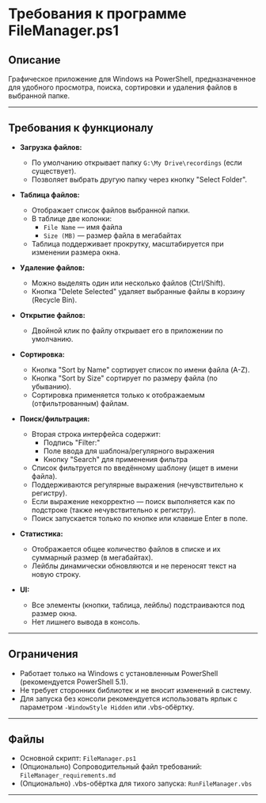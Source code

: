 # Требования к программе FileManager.ps1

## Описание

Графическое приложение для Windows на PowerShell, предназначенное для удобного просмотра, поиска, сортировки и удаления файлов в выбранной папке.

---

## Требования к функционалу

- **Загрузка файлов:**

  - По умолчанию открывает папку `G:\My Drive\recordings` (если существует).
  - Позволяет выбрать другую папку через кнопку "Select Folder".

- **Таблица файлов:**

  - Отображает список файлов выбранной папки.
  - В таблице две колонки:
    - `File Name` — имя файла
    - `Size (MB)` — размер файла в мегабайтах
  - Таблица поддерживает прокрутку, масштабируется при изменении размера окна.

- **Удаление файлов:**

  - Можно выделять один или несколько файлов (Ctrl/Shift).
  - Кнопка "Delete Selected" удаляет выбранные файлы в корзину (Recycle Bin).

- **Открытие файлов:**

  - Двойной клик по файлу открывает его в приложении по умолчанию.

- **Сортировка:**

  - Кнопка "Sort by Name" сортирует список по имени файла (A-Z).
  - Кнопка "Sort by Size" сортирует по размеру файла (по убыванию).
  - Сортировка применяется только к отображаемым (отфильтрованным) файлам.

- **Поиск/фильтрация:**

  - Вторая строка интерфейса содержит:
    - Подпись "Filter:"
    - Поле ввода для шаблона/регулярного выражения
    - Кнопку "Search" для применения фильтра
  - Список фильтруется по введённому шаблону (ищет в имени файла).
  - Поддерживаются регулярные выражения (нечувствительно к регистру).
  - Если выражение некорректно — поиск выполняется как по подстроке (также нечувствительно к регистру).
  - Поиск запускается только по кнопке или клавише Enter в поле.

- **Статистика:**

  - Отображается общее количество файлов в списке и их суммарный размер (в мегабайтах).
  - Лейблы динамически обновляются и не переносят текст на новую строку.

- **UI:**
  - Все элементы (кнопки, таблица, лейблы) подстраиваются под размер окна.
  - Нет лишнего вывода в консоль.

---

## Ограничения

- Работает только на Windows с установленным PowerShell (рекомендуется PowerShell 5.1).
- Не требует сторонних библиотек и не вносит изменений в систему.
- Для запуска без консоли рекомендуется использовать ярлык с параметром `-WindowStyle Hidden` или .vbs-обёртку.

---

## Файлы

- Основной скрипт: `FileManager.ps1`
- (Опционально) Сопроводительный файл требований: `FileManager_requirements.md`
- (Опционально) .vbs-обёртка для тихого запуска: `RunFileManager.vbs`

---
